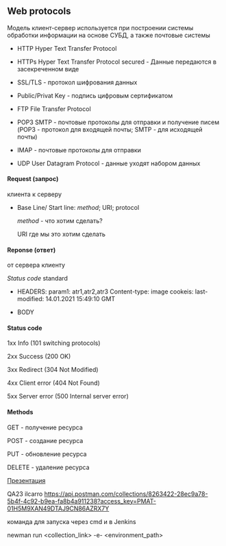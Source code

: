 ## Web protocols

Модель клиент-сервер используется при построении системы обработки информации на основе СУБД, а также почтовые системы

- HTTP Hyper Text Transfer Protocol

- HTTPs Hyper Text Transfer Protocol secured - Данные передаются в засекреченном виде

- SSL/TLS -  протокол шифрования данных

- Public/Privat Key  - подпись цифровым сертификатом

- FTP File Transfer Protocol

- POP3 SMTP - почтовые протоколы для отправки и получение писем (POP3 - протокол для входящей почты; SMTP - для исходящей почты)

- IMAP - почтовые протоколы для отправки

- UDP User Datagram Protocol - данные уходят набором данных

#### Request (запрос)
клиента к серверу

- Base Line/ Start line: *method*; URI; protocol

  *method* - что хотим сделать?

  URI где мы это хотим сделать

#### Reponse (ответ)
от сервера клиенту

*Status code* standard

- HEADERS:
  param1: atr1,atr2,atr3
  Content-type: image
  cookeis:
  last-modified: 14.01.2021 15:49:10 GMT

- BODY

#### Status code

1хх Info (101 switching protocols)

2хх Success (200 OK)

3хх Redirect (304 Not Modified)

4хх Client error (404 Not Found)

5хх Server error (500 Internal server error)

#### Methods

GET - получение ресурса

POST - создание ресурса

PUT - обновление ресурса

DELETE - удаление ресурса

[Презентация](https://docs.google.com/presentation/d/15qWmTQ3nE_SShPUHDi08SH_RIFWvw56B/edit?usp=sharing&ouid=100462493827587974016&rtpof=true&sd=true)

QA23 ilcarro https://api.postman.com/collections/8263422-28ec9a78-5b4f-4c92-b9ea-fa8b4a911238?access_key=PMAT-01H5M9XAN49DTAJ9CN86AZRX7Y

команда для запуска через cmd и в Jenkins

newman run <collection_link> -e- <environment_path>